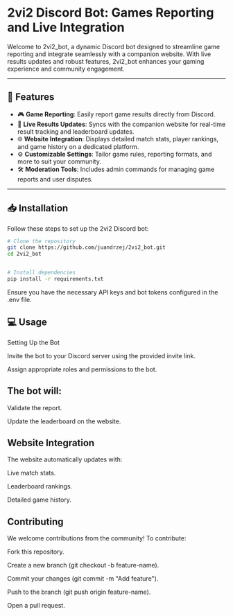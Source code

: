 # **2vi2 Discord Bot: Games Reporting and Live Integration**

Welcome to 2vi2_bot, a dynamic Discord bot designed to streamline game reporting and integrate seamlessly with a companion website. With live results updates and robust features, 2vi2_bot enhances your gaming experience and community engagement.

---

## 🚀 Features

- 🎮 **Game Reporting**: Easily report game results directly from Discord.
- 🔄 **Live Results Updates**: Syncs with the companion website for real-time result tracking and leaderboard updates.
- 🌐 **Website Integration**: Displays detailed match stats, player rankings, and game history on a dedicated platform.
- ⚙️ **Customizable Settings**: Tailor game rules, reporting formats, and more to suit your community.
- 🛠️ **Moderation Tools**: Includes admin commands for managing game reports and user disputes.

---

## 📥 Installation

Follow these steps to set up the 2vi2 Discord bot:

```bash
# Clone the repository
git clone https://github.com/juandrzej/2vi2_bot.git
cd 2vi2_bot


# Install dependencies
pip install -r requirements.txt
```
Ensure you have the necessary API keys and bot tokens configured in the .env file.

## 💻 Usage

Setting Up the Bot

Invite the bot to your Discord server using the provided invite link.

Assign appropriate roles and permissions to the bot.

## The bot will:

Validate the report.

Update the leaderboard on the website.

## Website Integration

The website automatically updates with:

Live match stats.

Leaderboard rankings.

Detailed game history.

## Contributing

We welcome contributions from the community! To contribute:

Fork this repository.

Create a new branch (git checkout -b feature-name).

Commit your changes (git commit -m "Add feature").

Push to the branch (git push origin feature-name).

Open a pull request.

